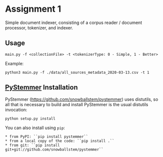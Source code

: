 # Assignment 1
Simple document indexer, consisting of a corpus reader /
document processor, tokenizer, and indexer.

Usage
----------------------

    main.py -f <collectionFile> -t <tokenizerType: 0 - Simple, 1 - Better>
    
Example:

    python3 main.py -f ./data/all_sources_metadata_2020-03-13.csv -t 1



[PyStemmer]("https://github.com/snowballstem/pystemmer") Installation
----------------------
PyStemmer (<https://github.com/snowballstem/pystemmer>) uses distutils, so all that is necessary to build and install
PyStemmer is the usual distutils invocation:

    python setup.py install

You can also install using ``pip``:

    * from PyPI: ``pip install pystemmer``
    * from a local copy of the code: ``pip install .``
    * from git: ``pip install git+git://github.com/snowballstem/pystemmer``


